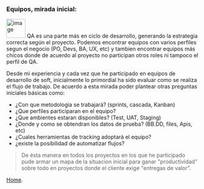 ### Equipos, mirada inicial: 
<img width="50" height="50" alt="image" src="https://github.com/user-attachments/assets/8327e42e-444c-409e-8361-c653a4bb7898" /> QA es una parte más en ciclo de desarrollo, generando la estrategia correcta según el proyecto.
Podemos encontrar equipos con varios perfiles segun el negocio (PO, Devs, BA, UX, etc) y tambien encontrar equipos más chicos donde de acuerdo al proyecto no participan otros roles ni tampoco el perfil de QA. 

Desde mi experiencia y cada vez que he participado en equipos de desarrollo de soft, inicialmente lo primordial ha sido evaluar como se realiza el flujo de trabajo. De acuerdo a esta mirada poder plantear otras preguntas iniciales básicas como: 

*   ¿Con que metodologia se trabajará? (sprints, cascada, Kanban)
*   ¿Que perfiles participaran en el equipo?
*   ¿Que ambientes estaran disponibles? (Test, UAT, Staging)
*   ¿Donde y como se obtendran los datos de prueba? (BB.DD, files, Apis, etc)
*   ¿Cuales herramientas de tracking adoptará el equipo?
*   ¿existe la posibilidad de automatizar flujos?

> De ésta manera en todos los proyectos en los que he participado pude armar un mapa de la situacion inicial para ganar "productividad" sobre todo en proyectos donde el cliente exige "entregas de valor". 


 [Home](./index.md).



